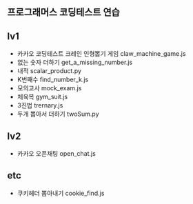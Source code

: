 ## 프로그래머스 코딩테스트 연습

## lv1

- 카카오 코딩테스트 크레인 인형뽑기 게임
  claw_machine_game.js
- 없는 숫자 더하기
  get_a_missing_number.js
- 내적
  scalar_product.py
- K번째수
  find_number_k.js
- 모의고사
  mock_exam.js
- 체육복
  gym_suit.js
- 3진법
  trernary.js
- 두개 뽑아서 더하기
  twoSum.py

## lv2

- 카카오 오픈채팅
  open_chat.js

## etc

- 쿠키헤더 뽑아내기
  cookie_find.js

